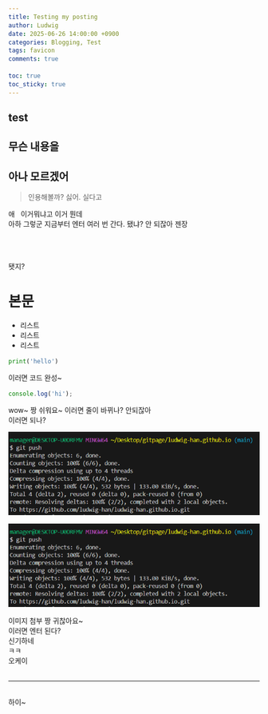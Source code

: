 ```yaml
---
title: Testing my posting
author: Ludwig
date: 2025-06-26 14:00:00 +0900
categories: Blogging, Test
tags: favicon
comments: true

toc: true
toc_sticky: true
---
```


## test

무슨 내용을
---
아나
모르겠어
---
> 인용해볼까?
> 싫어.
실다고

애
&nbsp; 이거뭐냐고
이거 뭔데  </br>
아하 그렇군 지금부터 엔터 여러 번 간다.
됐냐? 안 되잖아 젠장

</br>
</br>
</br>
됏지? </br>

# 본문

- 리스트
- 리스트
- 리스트

```python
print('hello')
```

이러면 코드 완성~

```js
console.log('hi');
```

wow~
짱 쉬워요~
이러면  줄이 바뀌나?
안되잖아 </br> 이러면 되나?

![이미지설명되나?](../assets/images/2025-06-26-Posting-test/test.png)

![이건될걸?](/assets/images/2025-06-26-Posting-test/test.png)


이미지 첨부 짱 귀찮아요~  
이러면 엔터 된다?  
신기하네  
ㅋㅋ  
오케이  
</br>

---

</br>
하이~
